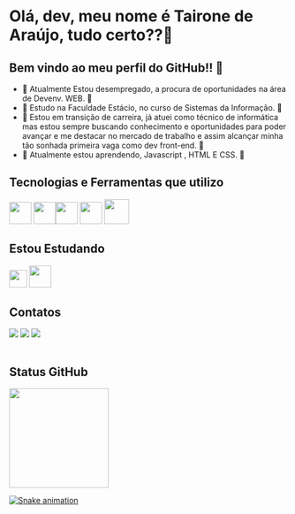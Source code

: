 # Olá, dev, meu nome é Tairone de Araújo, tudo certo??👋

## Bem vindo ao meu perfil do GitHub!! 🚀

- 💼 Atualmente Estou desempregado, a procura de oportunidades na área de Devenv. WEB. 💼
- 📖 Estudo na Faculdade Estácio, no curso de Sistemas da Informação. 📖 
- 🚀 Estou em  transição de carreira, já atuei como técnico de informática mas estou sempre buscando conhecimento e oportunidades para poder avançar e me destacar no mercado de trabalho e assim alcançar minha tão sonhada primeira vaga como dev front-end. 🚀
- 📝 Atualmente estou aprendendo, Javascript , HTML E CSS. 📝

## Tecnologias e Ferramentas que utilizo

<img src="https://cdn.jsdelivr.net/gh/devicons/devicon/icons/windows8/windows8-original.svg" width="40" height="40"/> <img src="https://cdn.jsdelivr.net/gh/devicons/devicon/icons/html5/html5-plain-wordmark.svg" width="40" height="40"/><img src="https://cdn.jsdelivr.net/gh/devicons/devicon/icons/css3/css3-plain-wordmark.svg" width="40" height="40"/> <img src="https://cdn.jsdelivr.net/gh/devicons/devicon/icons/git/git-original.svg" width="40" height="40"/>  <img src="https://img.icons8.com/material-outlined/192/000000/github.png" width="45" height="45"/>
          
## Estou Estudando          
<img src="https://cdn.jsdelivr.net/gh/devicons/devicon/icons/javascript/javascript-original.svg" width="32" height="32"/>  <img src="https://cdn.jsdelivr.net/gh/devicons/devicon/icons/nodejs/nodejs-original.svg" width="40" height="40"/>

## Contatos

<div>
<a href="https://www.linkedin.com/in/taironedearaujo/" target="_blank"><img src="https://img.shields.io/badge/-LinkedIn-%230077B5?style=for-the-badge&logo=linkedin&logoColor=white" target="_blank"></a>  <a href="https://www.instagram.com/rxnedearaujo/" target="_blank"><img src="https://img.shields.io/badge/-Instagram-%23E4405F?style=for-the-badge&logo=instagram&logoColor=white" target="_blank"></a> <a href = "mailto:ronedearaujo@outlook.com"><img src="https://img.shields.io/badge/Microsoft_Outlook-0078D4?style=for-the-badge&logo=microsoft-outlook&logoColor=white" target="_blank"></a>  
</div>

<br/>

## Status GitHub
<div>
<a href="https://github.com/Talrxne">
<img height="180em" src="https://github-readme-stats.vercel.app/api/top-langs/?username=Talrxne&layout=compact&langs_count=7&theme=dracula"/>
</div>

![Snake animation](https://github.com/Talrxne/Talrxne/blob/output/github-contribution-grid-snake.svg)
